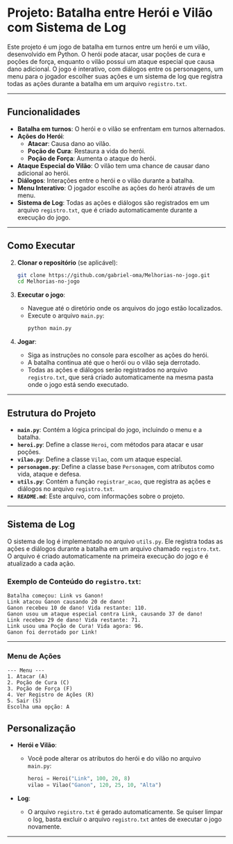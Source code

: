 
# Projeto: Batalha entre Herói e Vilão com Sistema de Log

Este projeto é um jogo de batalha em turnos entre um herói e um vilão, desenvolvido em Python. O herói pode atacar, usar poções de cura e poções de força, enquanto o vilão possui um ataque especial que causa dano adicional. O jogo é interativo, com diálogos entre os personagens, um menu para o jogador escolher suas ações e um sistema de log que registra todas as ações durante a batalha em um arquivo `registro.txt`.

---

## Funcionalidades

- **Batalha em turnos**: O herói e o vilão se enfrentam em turnos alternados.
- **Ações do Herói**:
  - **Atacar**: Causa dano ao vilão.
  - **Poção de Cura**: Restaura a vida do herói.
  - **Poção de Força**: Aumenta o ataque do herói.
- **Ataque Especial do Vilão**: O vilão tem uma chance de causar dano adicional ao herói.
- **Diálogos**: Interações entre o herói e o vilão durante a batalha.
- **Menu Interativo**: O jogador escolhe as ações do herói através de um menu.
- **Sistema de Log**: Todas as ações e diálogos são registrados em um arquivo `registro.txt`, que é criado automaticamente durante a execução do jogo.

---

## Como Executar


2. **Clonar o repositório** (se aplicável):
   ```bash
   git clone https://github.com/gabriel-oma/Melhorias-no-jogo.git
   cd Melhorias-no-jogo
   ```

3. **Executar o jogo**:
   - Navegue até o diretório onde os arquivos do jogo estão localizados.
   - Execute o arquivo `main.py`:
     ```bash
     python main.py
     ```

4. **Jogar**:
   - Siga as instruções no console para escolher as ações do herói.
   - A batalha continua até que o herói ou o vilão seja derrotado.
   - Todas as ações e diálogos serão registrados no arquivo `registro.txt`, que será criado automaticamente na mesma pasta onde o jogo está sendo executado.

---

## Estrutura do Projeto

- **`main.py`**: Contém a lógica principal do jogo, incluindo o menu e a batalha.
- **`heroi.py`**: Define a classe `Heroi`, com métodos para atacar e usar poções.
- **`vilao.py`**: Define a classe `Vilao`, com um ataque especial.
- **`personagem.py`**: Define a classe base `Personagem`, com atributos como vida, ataque e defesa.
- **`utils.py`**: Contém a função `registrar_acao`, que registra as ações e diálogos no arquivo `registro.txt`.
- **`README.md`**: Este arquivo, com informações sobre o projeto.

---

## Sistema de Log

O sistema de log é implementado no arquivo `utils.py`. Ele registra todas as ações e diálogos durante a batalha em um arquivo chamado `registro.txt`. O arquivo é criado automaticamente na primeira execução do jogo e é atualizado a cada ação.

### Exemplo de Conteúdo do `registro.txt`:
```
Batalha começou: Link vs Ganon!
Link atacou Ganon causando 20 de dano!
Ganon recebeu 10 de dano! Vida restante: 110.
Ganon usou um ataque especial contra Link, causando 37 de dano!
Link recebeu 29 de dano! Vida restante: 71.
Link usou uma Poção de Cura! Vida agora: 96.
Ganon foi derrotado por Link!
```

---

### Menu de Ações
```
--- Menu ---
1. Atacar (A)
2. Poção de Cura (C)
3. Poção de Força (F)
4. Ver Registro de Ações (R)
5. Sair (S)
Escolha uma opção: A
```


## Personalização

- **Herói e Vilão**:
  - Você pode alterar os atributos do herói e do vilão no arquivo `main.py`:
    ```python
    heroi = Heroi("Link", 100, 20, 8)
    vilao = Vilao("Ganon", 120, 25, 10, "Alta")
    ```

- **Log**:
  - O arquivo `registro.txt` é gerado automaticamente. Se quiser limpar o log, basta excluir o arquivo `registro.txt` antes de executar o jogo novamente.

---

